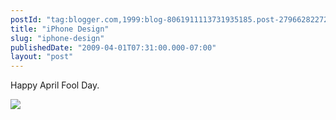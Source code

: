 ```yaml
---
postId: "tag:blogger.com,1999:blog-8061911113731935185.post-279662822723364904"
title: "iPhone Design"
slug: "iphone-design"
publishedDate: "2009-04-01T07:31:00.000-07:00"
layout: "post"
---
```


Happy April Fool Day.  

  

[![](http://4.bp.blogspot.com/_UYUaEitRq54/SdN7oLQmd2I/AAAAAAAAAn0/rRrZOirhQpY/s400/smiley+face.jpg)](http://4.bp.blogspot.com/_UYUaEitRq54/SdN7oLQmd2I/AAAAAAAAAn0/rRrZOirhQpY/s1600-h/smiley+face.jpg)  
  

  


